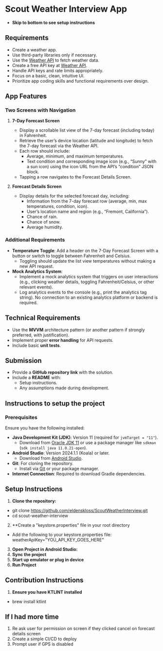 # Scout Weather Interview App
- **Skip to bottom to see setup instructions**

## Requirements
- Create a weather app.
- Use third-party libraries only if necessary.
- Use the [Weather API](https://www.weatherapi.com) to fetch weather data.
- Create a free API key at [Weather API](https://www.weatherapi.com).
- Handle API keys and rate limits appropriately.
- Focus on a basic, clean, intuitive UI.
- Prioritize app coding skills and functional requirements over design.

## App Features
### Two Screens with Navigation
1. **7-Day Forecast Screen**
    - Display a scrollable list view of the 7-day forecast (including today) in Fahrenheit.
    - Retrieve the user’s device location (latitude and longitude) to fetch the 7-day forecast via the Weather API.
    - Each row should include:
        - Average, minimum, and maximum temperatures.
        - Text condition and corresponding image icon (e.g., “Sunny” with a sun icon) using the icon URL from the API’s “condition” JSON block.
    - Tapping a row navigates to the Forecast Details Screen.

2. **Forecast Details Screen**
    - Display details for the selected forecast day, including:
        - Information from the 7-day forecast row (average, min, max temperatures, condition, icon).
        - User’s location name and region (e.g., “Fremont, California”).
        - Chance of rain.
        - Chance of snow.
        - Average humidity.

### Additional Requirements
- **Temperature Toggle**: Add a header on the 7-Day Forecast Screen with a button or switch to toggle between Fahrenheit and Celsius.
    - Toggling should update the list view temperatures without making a new API request.
- **Mock Analytics System**:
    - Implement a mock analytics system that triggers on user interactions (e.g., clicking weather details, toggling Fahrenheit/Celsius, or other relevant events).
    - Log analytics events to the console (e.g., print the analytics tag string). No connection to an existing analytics platform or backend is required.

## Technical Requirements
- Use the **MVVM** architecture pattern (or another pattern if strongly preferred, with justification).
- Implement proper **error handling** for API requests.
- Include basic **unit tests**.

## Submission
- Provide a **GitHub repository link** with the solution.
- Include a **README** with:
    - Setup instructions.
    - Any assumptions made during development.



## Instructions to setup the project

### Prerequisites
Ensure you have the following installed:

- **Java Development Kit (JDK)**: Version 11 (required for `jvmTarget = "11"`).
    - Download from [Oracle JDK 11](https://www.oracle.com/java/technologies/javase-jdk11-downloads.html) or use a package manager like `sdkman` (`sdk install java 11.0.21-open`).
- **Android Studio**: Version 2024.1.1 (Koala) or later.
    - Download from [Android Studio](https://developer.android.com/studio).
- **Git**: For cloning the repository.
    - Install via [Git](https://git-scm.com/) or your package manager.
- **Internet Connection**: Required to download Gradle dependencies.

## Setup Instructions
1. **Clone the repository:**
- git clone https://github.com/eldenskloss/ScoutWeatherInterview.git
- cd scout-weather-interview
2. **Create a "keystore.properties" file in your root directory
- Add the following to your keystore.properties file: weatherApiKey="YOU_API_KEY_GOES_HERE"
3. **Open Project in Android Studio:**
4. **Sync the project**
5. **Start up emulator or plug in device**
6. **Run Project**

## Contribution Instructions
1. **Ensure you have KTLINT installed**
- brew install ktlint

## If I had more time
1. Re ask user for permission on screen if they clicked cancel on forecast details screen
2. Create a simple CI/CD to deploy
3. Prompt user if GPS is disabled
